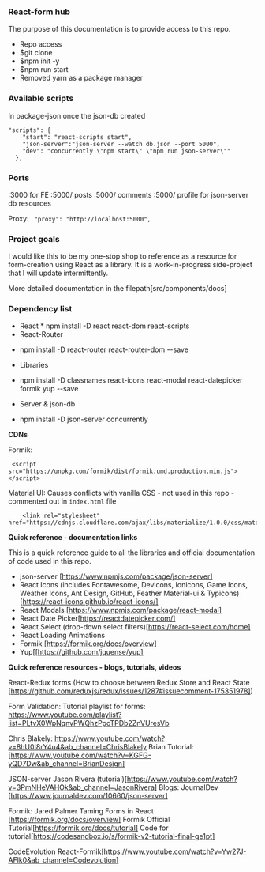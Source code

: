 ### React-form hub
The purpose of this documentation is to provide access to this repo. 
- Repo access
- $git clone 
- $npm init -y
- $npm run start
- Removed yarn as a package manager

### Available scripts
In package-json once the json-db created

```
"scripts": {
    "start": "react-scripts start",
    "json-server":"json-server --watch db.json --port 5000",
    "dev": "concurrently \"npm start\" \"npm run json-server\""
  },
```

### Ports

:3000 for FE
:5000/ posts
:5000/ comments 
:5000/ profile for json-server db resources

Proxy: ``` "proxy": "http://localhost:5000",```

### Project goals

I would like this to be my one-stop shop to reference as a resource for form-creation using React as a library. It is a work-in-progress side-project that I will update intermittently.

More detailed documentation in the filepath[src/components/docs]

### Dependency list

- React * npm install -D react react-dom  react-scripts
- React-Router 
* npm install -D react-router react-router-dom --save
- Libraries
* npm install -D classnames react-icons react-modal react-datepicker formik yup --save
- Server & json-db
* npm install -D json-server concurrently

__CDNs__

Formik:

```
 <script src="https://unpkg.com/formik/dist/formik.umd.production.min.js"></script>
```

Material UI:
Causes conflicts with vanilla CSS - not used in this repo - commented out in ```index.html``` file

```
    <link rel="stylesheet" href="https://cdnjs.cloudflare.com/ajax/libs/materialize/1.0.0/css/materialize.min.css">
```    
__Quick reference - documentation links__

This is a quick reference guide to all the libraries and official documentation of code used in this repo. 

- json-server [https://www.npmjs.com/package/json-server]
- React Icons (includes Fontawesome, Devicons, Ionicons, Game Icons, Weather Icons, Ant Design, GitHub, Feather Material-ui & Typicons) [https://react-icons.github.io/react-icons/]
- React Modals [https://www.npmjs.com/package/react-modal]
- React Date Picker[https://reactdatepicker.com/]
- React Select (drop-down select filters)[https://react-select.com/home]
- React Loading Animations
- Formik [https://formik.org/docs/overview]
- Yup[[https://github.com/jquense/yup]

__Quick reference resources - blogs, tutorials, videos__

React-Redux forms (How to choose between Redux Store and React State [https://github.com/reduxjs/redux/issues/1287#issuecomment-175351978])

Form Validation:
Tutorial playlist for forms:
https://www.youtube.com/playlist?list=PLtvX0WpNqnvPWQhzPpoTPDb2ZnVUresVb

Chris Blakely:
https://www.youtube.com/watch?v=8hU0I8rY4u4&ab_channel=ChrisBlakely
Brian  Tutorial: [https://www.youtube.com/watch?v=KGFG-yQD7Dw&ab_channel=BrianDesign]
 
JSON-server
Jason Rivera (tutorial)[https://www.youtube.com/watch?v=3PmNHeVAHOk&ab_channel=JasonRivera]
Blogs: JournalDev [https://www.journaldev.com/10660/json-server]

Formik:
Jared Palmer Taming Forms in React [https://formik.org/docs/overview]
Formik Official Tutorial[https://formik.org/docs/tutorial]
Code for tutorial[https://codesandbox.io/s/formik-v2-tutorial-final-ge1pt]


CodeEvolution React-Formik[https://www.youtube.com/watch?v=Yw27J-AFlk0&ab_channel=Codevolution]
